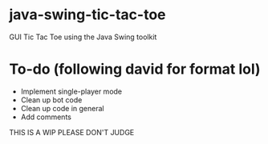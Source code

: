 # java-swing-tic-tac-toe
GUI Tic Tac Toe using the Java Swing toolkit

# To-do (following david for format lol)
- Implement single-player mode
- Clean up bot code
- Clean up code in general
- Add comments

THIS IS A WIP PLEASE DON'T JUDGE
